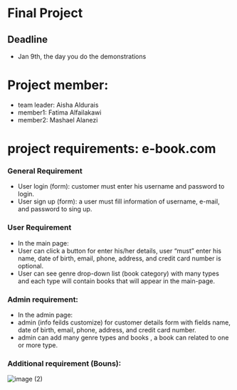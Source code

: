 # Final Project
## Deadline
- Jan 9th, the day you do the demonstrations

# Project member:
  - team leader: Aisha Aldurais
  - member1: Fatima Alfailakawi
  - member2: Mashael Alanezi
  
# project requirements: e-book.com
### General Requirement
-  User login (form): customer must enter his username and password to login.
-  User sign up (form): a user must fill information of username, e-mail, and password to sing up.
### User Requirement 
-  In the main page:
-  User can click a button for enter his/her details, user “must” enter his name, date of birth, email, phone, address, and credit card number is optional.
-  User can see genre drop-down list (book category) with many types and each type will contain books that will appear in the main-page.

### Admin requirement:
- In the admin page:
- admin (info feilds customize) for customer details form with fields name, date of birth, email, phone, address, and credit card number.
- admin can add many genre types and books , a book can related to one or more type. 


### Additional requirement (Bouns):







![image (2)](https://user-images.githubusercontent.com/93175552/148379638-9430817b-3d1d-432a-b775-69be87aa3d5f.png)


